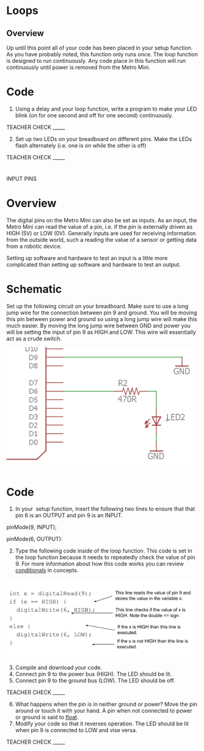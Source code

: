 # Loops

## Overview

Up until this point all of your code has been placed in your setup function. As you have probably noted, this function only runs once. The loop function is designed to run continuously. Any code place in this function will run continuously until power is removed from the Metro Mini.

# Code

1.  Using a delay and your loop function, write a program to make your LED blink (on for one second and off for one second) continuously.

TEACHER CHECK \_\_\_\_\_

2.  Set up two LEDs on your breadboard on different pins. Make the LEDs flash alternately (i.e. one is on while the other is off)

TEACHER CHECK \_\_\_\_\_

# 

INPUT PINS

# Overview

The digital pins on the Metro Mini can also be set as inputs. As an input, the Metro Mini can read the value of a pin, i.e. if the pin is externally driven as HIGH (5V) or LOW (0V). Generally inputs are used for receiving information from the outside world, such a reading the value of a sensor or getting data from a robotic device.

Setting up software and hardware to test an input is a little more complicated than setting up software and hardware to test an output.

# Schematic

Set up the following circuit on your breadboard. Make sure to use a long jump wire for the connection between pin 9 and ground. You will be moving this pin between power and ground so using a long jump wire will make this much easier. By moving the long jump wire between GND and power you will be setting the input of pin 9 as HIGH and LOW. This wire will essentially act as a crude switch.

![](images/image101.png)

# Code

1.  In your  setup function, insert the following two lines to ensure that that pin 6 is an OUTPUT and pin 9 is an INPUT.

pinMode(9, INPUT);        

pinMode(6, OUTPUT):

2.  Type the following code inside of the loop function. This code is set in the loop function because it needs to repeatedly check the value of pin 9. For more information about how this code works you can review [conditionals](https://www.google.com/url?q=https://docs.google.com/document/d/1BmZbXzxnD2j17QToSZ9jeZmnP7burwfksfQq2v4zu-Y/edit%23heading%3Dh.o11qq65yx4ek&sa=D&ust=1587613173872000) in concepts.

![](images/image52.png)

3.  Compile and download your code.
4.  Connect pin 9 to the power bus (HIGH). The LED should be lit.
5.  Connect pin 9 to the ground bus (LOW). The LED should be off.

TEACHER CHECK \_\_\_\_\_

6.  What happens when the pin is in neither ground or power? Move the pin around or touch it with your hand. A pin when not connected to power or ground is said to [float](https://www.google.com/url?q=https://docs.google.com/document/d/1BmZbXzxnD2j17QToSZ9jeZmnP7burwfksfQq2v4zu-Y/edit%23heading%3Dh.jcbntq8yv6k7&sa=D&ust=1587613173873000).
7.  Modify your code so that it reverses operation. The LED should be lit when pin 9 is connected to LOW and vise versa.

TEACHER CHECK \_\_\_\_\_
